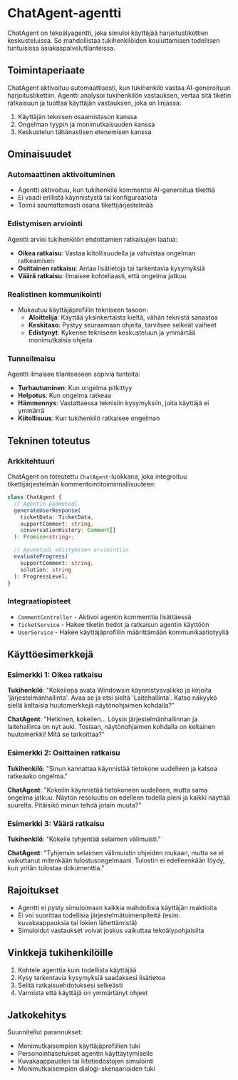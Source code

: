 # ChatAgent-agentti

ChatAgent on tekoälyagentti, joka simuloi käyttäjää harjoitustikettien keskusteluissa. Se mahdollistaa tukihenkilöiden kouluttamisen todellisen tuntuisissa asiakaspalvelutilanteissa.

## Toimintaperiaate

ChatAgent aktivoituu automaattisesti, kun tukihenkilö vastaa AI-generoituun harjoitustikettiin. Agentti analysoi tukihenkilön vastauksen, vertaa sitä tiketin ratkaisuun ja tuottaa käyttäjän vastauksen, joka on linjassa:

1. Käyttäjän teknisen osaamistason kanssa
2. Ongelman tyypin ja monimutkaisuuden kanssa
3. Keskustelun tähänastisen etenemisen kanssa

## Ominaisuudet

### Automaattinen aktivoituminen

- Agentti aktivoituu, kun tukihenkilö kommentoi AI-generoitua tikettiä
- Ei vaadi erillistä käynnistystä tai konfiguraatiota
- Toimii saumattomasti osana tikettijärjestelmää

### Edistymisen arviointi

Agentti arvioi tukihenkilön ehdottamien ratkaisujen laatua:

- **Oikea ratkaisu**: Vastaa kiitollisuudella ja vahvistaa ongelman ratkeamisen
- **Osittainen ratkaisu**: Antaa lisätietoja tai tarkentavia kysymyksiä
- **Väärä ratkaisu**: Ilmaisee kohteliaasti, että ongelma jatkuu

### Realistinen kommunikointi

- Mukautuu käyttäjäprofiilin tekniseen tasoon:
  - **Aloittelija**: Käyttää yksinkertaista kieltä, vähän teknistä sanastoa
  - **Keskitaso**: Pystyy seuraamaan ohjeita, tarvitsee selkeät vaiheet
  - **Edistynyt**: Kykenee tekniseen keskusteluun ja ymmärtää monimutkaisia ohjeita

### Tunneilmaisu

Agentti ilmaisee tilanteeseen sopivia tunteita:

- **Turhautuminen**: Kun ongelma pitkittyy
- **Helpotus**: Kun ongelma ratkeaa
- **Hämmennys**: Vastattaessa teknisiin kysymyksiin, joita käyttäjä ei ymmärrä
- **Kiitollisuus**: Kun tukihenkilö ratkaisee ongelman

## Tekninen toteutus

### Arkkitehtuuri

ChatAgent on toteutettu `ChatAgent`-luokkana, joka integroituu tikettijärjestelmän kommentointitoiminnallisuuteen:

```typescript
class ChatAgent {
  // Agentin päämetodi
  generateUserResponse(
    ticketData: TicketData,
    supportComment: string,
    conversationHistory: Comment[]
  ): Promise<string>;

  // Apumetodi edistymisen arviointiin
  evaluateProgress(
    supportComment: string, 
    solution: string
  ): ProgressLevel;
}
```

### Integraatiopisteet

- `CommentController` - Aktivoi agentin kommenttia lisättäessä
- `TicketService` - Hakee tiketin tiedot ja ratkaisun agentin käyttöön
- `UserService` - Hakee käyttäjäprofiilin määrittämään kommunikaatiotyyliä

## Käyttöesimerkkejä

### Esimerkki 1: Oikea ratkaisu

**Tukihenkilö**: "Kokeilepa avata Windowsin käynnistysvalikko ja kirjoita 'järjestelmänhallinta'. Avaa se ja etsi sieltä 'Laitehallinta'. Katso näkyykö siellä keltaisia huutomerkkejä näytönohjaimen kohdalla?"

**ChatAgent**: "Hetkinen, kokeilen... Löysin järjestelmänhallinnan ja laitehallinta on nyt auki. Tosiaan, näytönohjaimen kohdalla on keltainen huutomerkki! Mitä se tarkoittaa?"

### Esimerkki 2: Osittainen ratkaisu

**Tukihenkilö**: "Sinun kannattaa käynnistää tietokone uudelleen ja katsoa ratkeaako ongelma."

**ChatAgent**: "Kokeilin käynnistää tietokoneen uudelleen, mutta sama ongelma jatkuu. Näytön resoluutio on edelleen todella pieni ja kaikki näyttää suurelta. Pitäisikö minun tehdä jotain muuta?"

### Esimerkki 3: Väärä ratkaisu

**Tukihenkilö**: "Kokeile tyhjentää selaimen välimuisti."

**ChatAgent**: "Tyhjensin selaimen välimuistin ohjeiden mukaan, mutta se ei vaikuttanut mitenkään tulostusongelmaani. Tulostin ei edelleenkään löydy, kun yritän tulostaa dokumenttia."

## Rajoitukset

- Agentti ei pysty simuloimaan kaikkia mahdollisia käyttäjän reaktioita
- Ei voi suorittaa todellisia järjestelmätoimenpiteitä (esim. kuvakaappauksia tai lokien lähettämistä)
- Simuloidut vastaukset voivat joskus vaikuttaa tekoälypohjaisilta

## Vinkkejä tukihenkilöille

1. Kohtele agenttia kuin todellista käyttäjää
2. Kysy tarkentavia kysymyksiä saadaksesi lisätietoa
3. Selitä ratkaisuehdotuksesi selkeästi
4. Varmista että käyttäjä on ymmärtänyt ohjeet

## Jatkokehitys

Suunnitellut parannukset:
- Monimutkaisempien käyttäjäprofiilien tuki
- Personointiasetukset agentin käyttäytymiselle
- Kuvakaappausten tai liitetiedostojen simulointi
- Monimutkaisempien dialogi-skenaarioiden tuki 